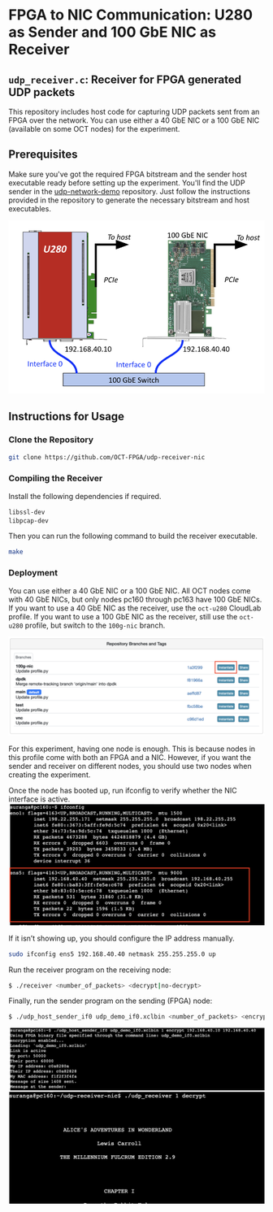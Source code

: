 # FPGA to NIC Communication: U280 as Sender and 100 GbE NIC as Receiver

## `udp_receiver.c`: Receiver for FPGA generated UDP packets

This repository includes host code for capturing UDP packets sent from an FPGA over the network. You can use either a 40 GbE NIC or a 100 GbE NIC (available on some OCT nodes) for the experiment.

## Prerequisites

Make sure you've got the required FPGA bitstream and the sender host executable ready before setting up the experiment. You'll find the UDP sender in the [udp-network-demo](https://github.com/OCT-FPGA/udp-network-demo) repository. Just follow the instructions provided in the repository to generate the necessary bitstream and host executables.

![plot](fpga-nic1.png)

## Instructions for Usage

### Clone the Repository

```bash
git clone https://github.com/OCT-FPGA/udp-receiver-nic
```

### Compiling the Receiver

Install the following dependencies if required.

```bash
libssl-dev
libpcap-dev
```

Then you can run the following command to build the receiver executable.

```bash
make
```

### Deployment

You can use either a 40 GbE NIC or a 100 GbE NIC. All OCT nodes come with 40 GbE NICs, but only nodes pc160 through pc163 have 100 GbE NICs. If you want to use a 40 GbE NIC as the receiver, use the `oct-u280` CloudLab profile. If you want to use a 100 GbE NIC as the receiver, still use the `oct-u280` profile, but switch to the `100g-nic` branch.

![plot](profile-100g.png)

For this experiment, having one node is enough. This is because nodes in this profile come with both an FPGA and a NIC. However, if you want the sender and receiver on different nodes, you should use two nodes when creating the experiment.

Once the node has booted up, run ifconfig to verify whether the NIC interface is active. 
![plot](ifconfig_output.png)

If it isn’t showing up, you should configure the IP address manually.

```bash
sudo ifconfig ens5 192.168.40.40 netmask 255.255.255.0 up
```

Run the receiver program on the receiving node:

```bash
$ ./receiver <number_of_packets> <decrypt|no-decrypt> 
```
Finally, run the sender program on the sending (FPGA) node:

```bash
$ ./udp_host_sender_if0 udp_demo_if0.xclbin <number_of_packets> <encrypt|no-encrypt> <sender IP> <receiver IP> <IP gateway>
```
![plot](send1.png)
![plot](recv1.png)
